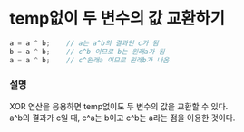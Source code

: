 # temp없이 두 변수의 값 교환하기

```cpp
a = a ^ b;    // a는 a^b의 결과인 c가 됨
b = a ^ b;    // c^b 이므로 b는 원래a가 됨
a = a ^ b;    // c^원래a 이므로 원래b가 나옴
```

### 설명
XOR 연산을 응용하면 temp없이도 두 변수의 값을 교환할 수 있다.  
a^b의 결과가 c일 때, c^a는 b이고 c^b는 a라는 점을 이용한 것이다.
